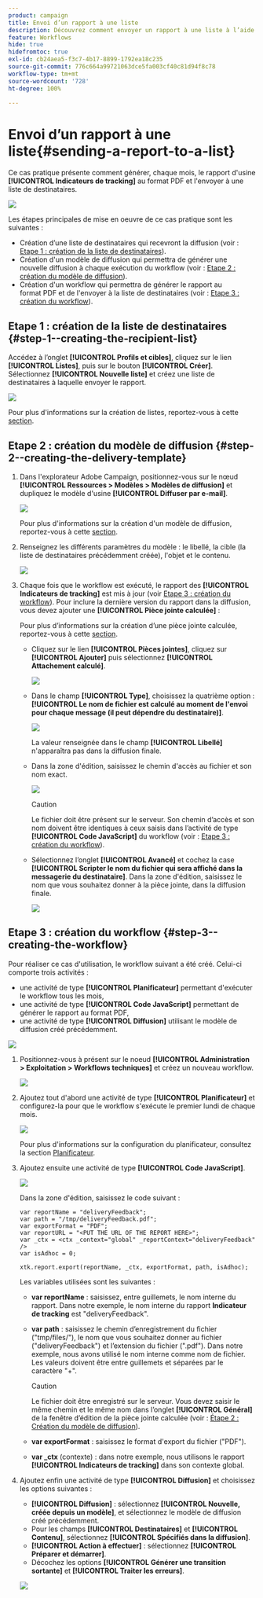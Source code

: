 ```yaml
---
product: campaign
title: Envoi d’un rapport à une liste
description: Découvrez comment envoyer un rapport à une liste à l’aide d’un workflow
feature: Workflows
hide: true
hidefromtoc: true
exl-id: cb24aea5-f3c7-4b17-8899-1792ea18c235
source-git-commit: 776c664a99721063dce5fa003cf40c81d94f8c78
workflow-type: tm+mt
source-wordcount: '728'
ht-degree: 100%

---
```


# Envoi d’un rapport à une liste{#sending-a-report-to-a-list}



Ce cas pratique présente comment générer, chaque mois, le rapport d&#39;usine **[!UICONTROL Indicateurs de tracking]** au format PDF et l&#39;envoyer à une liste de destinataires.

![](assets/use_case_report_intro.png)

Les étapes principales de mise en oeuvre de ce cas pratique sont les suivantes :

* Création d’une liste de destinataires qui recevront la diffusion (voir : [Etape 1 : création de la liste de destinataires](#step-1--creating-the-recipient-list)).
* Création d&#39;un modèle de diffusion qui permettra de générer une nouvelle diffusion à chaque exécution du workflow (voir : [Etape 2 : création du modèle de diffusion](#step-2--creating-the-delivery-template)).
* Création d&#39;un workflow qui permettra de générer le rapport au format PDF et de l&#39;envoyer à la liste de destinataires (voir : [Etape 3 : création du workflow](#step-3--creating-the-workflow)).

## Etape 1 : création de la liste de destinataires {#step-1--creating-the-recipient-list}

Accédez à l’onglet **[!UICONTROL Profils et cibles]**, cliquez sur le lien **[!UICONTROL Listes]**, puis sur le bouton **[!UICONTROL Créer]**. Sélectionnez **[!UICONTROL Nouvelle liste]** et créez une liste de destinataires à laquelle envoyer le rapport.

![](assets/use_case_report_1.png)

Pour plus d&#39;informations sur la création de listes, reportez-vous à cette [section](../../platform/using/creating-and-managing-lists.md).

## Etape 2 : création du modèle de diffusion {#step-2--creating-the-delivery-template}

1. Dans l&#39;explorateur Adobe Campaign, positionnez-vous sur le nœud **[!UICONTROL Ressources > Modèles > Modèles de diffusion]** et dupliquez le modèle d&#39;usine **[!UICONTROL Diffuser par e-mail]**.

   ![](assets/use_case_report_2.png)

   Pour plus d&#39;informations sur la création d&#39;un modèle de diffusion, reportez-vous à cette [section](../../delivery/using/about-templates.md).

1. Renseignez les différents paramètres du modèle : le libellé, la cible (la liste de destinataires précédemment créée), l&#39;objet et le contenu.

   ![](assets/use_case_report_3.png)

1. Chaque fois que le workflow est exécuté, le rapport des **[!UICONTROL Indicateurs de tracking]** est mis à jour (voir [Etape 3 : création du workflow](#step-3--creating-the-workflow)). Pour inclure la dernière version du rapport dans la diffusion, vous devez ajouter une **[!UICONTROL Pièce jointe calculée]** :

   Pour plus d’informations sur la création d’une pièce jointe calculée, reportez-vous à cette [section](../../delivery/using/attaching-files.md#creating-a-calculated-attachment).

   * Cliquez sur le lien **[!UICONTROL Pièces jointes]**, cliquez sur **[!UICONTROL Ajouter]** puis sélectionnez **[!UICONTROL Attachement calculé]**.

     ![](assets/use_case_report_4.png)

   * Dans le champ **[!UICONTROL Type]**, choisissez la quatrième option : **[!UICONTROL Le nom de fichier est calculé au moment de l&#39;envoi pour chaque message (il peut dépendre du destinataire)]**.

     ![](assets/use_case_report_5.png)

     La valeur renseignée dans le champ **[!UICONTROL Libellé]** n&#39;apparaîtra pas dans la diffusion finale.

   * Dans la zone d&#39;édition, saisissez le chemin d&#39;accès au fichier et son nom exact.

     ![](assets/use_case_report_6.png)

     >[!CAUTION]
     >
     >Le fichier doit être présent sur le serveur. Son chemin d’accès et son nom doivent être identiques à ceux saisis dans l’activité de type **[!UICONTROL Code JavaScript]** du workflow (voir : [Etape 3 : création du workflow](#step-3--creating-the-workflow)).

   * Sélectionnez l’onglet **[!UICONTROL Avancé]** et cochez la case **[!UICONTROL Scripter le nom du fichier qui sera affiché dans la messagerie du destinataire]**. Dans la zone d&#39;édition, saisissez le nom que vous souhaitez donner à la pièce jointe, dans la diffusion finale.

     ![](assets/use_case_report_6bis.png)

## Etape 3 : création du workflow {#step-3--creating-the-workflow}

Pour réaliser ce cas d&#39;utilisation, le workflow suivant a été créé. Celui-ci comporte trois activités :

* une activité de type **[!UICONTROL Planificateur]** permettant d&#39;exécuter le workflow tous les mois,
* une activité de type **[!UICONTROL Code JavaScript]** permettant de générer le rapport au format PDF,
* une activité de type **[!UICONTROL Diffusion]** utilisant le modèle de diffusion créé précédemment.

![](assets/use_case_report_8.png)

1. Positionnez-vous à présent sur le noeud **[!UICONTROL Administration > Exploitation > Workflows techniques]** et créez un nouveau workflow.

   ![](assets/use_case_report_7.png)

1. Ajoutez tout d&#39;abord une activité de type **[!UICONTROL Planificateur]** et configurez-la pour que le workflow s&#39;exécute le premier lundi de chaque mois.

   ![](assets/use_case_report_9.png)

   Pour plus d&#39;informations sur la configuration du planificateur, consultez la section [Planificateur](scheduler.md).

1. Ajoutez ensuite une activité de type **[!UICONTROL Code JavaScript]**.

   ![](assets/use_case_report_10.png)

   Dans la zone d&#39;édition, saisissez le code suivant :

   ```
   var reportName = "deliveryFeedback";
   var path = "/tmp/deliveryFeedback.pdf";
   var exportFormat = "PDF";
   var reportURL = "<PUT THE URL OF THE REPORT HERE>";
   var _ctx = <ctx _context="global" _reportContext="deliveryFeedback" />
   var isAdhoc = 0;
   
   xtk.report.export(reportName, _ctx, exportFormat, path, isAdhoc);
   ```

   Les variables utilisées sont les suivantes :

   * **var reportName** : saisissez, entre guillemets, le nom interne du rapport. Dans notre exemple, le nom interne du rapport **Indicateur de tracking** est &quot;deliveryFeedback&quot;.
   * **var path** : saisissez le chemin d’enregistrement du fichier (&quot;tmp/files/&quot;), le nom que vous souhaitez donner au fichier (&quot;deliveryFeedback&quot;) et l’extension du fichier (&quot;.pdf&quot;). Dans notre exemple, nous avons utilisé le nom interne comme nom de fichier. Les valeurs doivent être entre guillemets et séparées par le caractère &quot;+&quot;.

     >[!CAUTION]
     >
     >Le fichier doit être enregistré sur le serveur. Vous devez saisir le même chemin et le même nom dans l’onglet **[!UICONTROL Général]** de la fenêtre d’édition de la pièce jointe calculée (voir : [Étape 2 : Création du modèle de diffusion](#step-2--creating-the-delivery-template)).

   * **var exportFormat** : saisissez le format d&#39;export du fichier (&quot;PDF&quot;).
   * **var _ctx** (contexte) : dans notre exemple, nous utilisons le rapport **[!UICONTROL Indicateurs de tracking]** dans son contexte global.

1. Ajoutez enfin une activité de type **[!UICONTROL Diffusion]** et choisissez les options suivantes :

   * **[!UICONTROL Diffusion]** : sélectionnez **[!UICONTROL Nouvelle, créée depuis un modèle]**, et sélectionnez le modèle de diffusion créé précédemment.
   * Pour les champs **[!UICONTROL Destinataires]** et **[!UICONTROL Contenu]**, sélectionnez **[!UICONTROL Spécifiés dans la diffusion]**.
   * **[!UICONTROL Action à effectuer]** : sélectionnez **[!UICONTROL Préparer et démarrer]**.
   * Décochez les options **[!UICONTROL Générer une transition sortante]** et **[!UICONTROL Traiter les erreurs]**.

   ![](assets/use_case_report_11.png)
